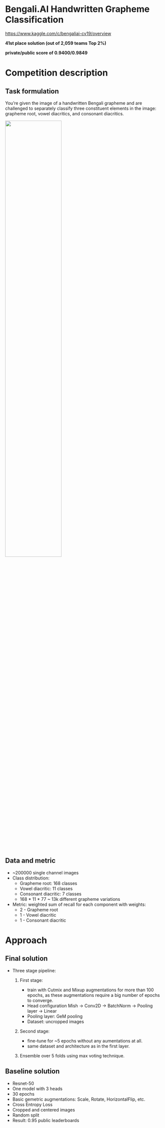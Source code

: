
# Bengali.AI Handwritten Grapheme Classification
https://www.kaggle.com/c/bengaliai-cv19/overview

**41st place solution (out of 2,059 teams Top 2%)**

**private/public score of 0.9400/0.9849**

# Competition description

## Task formulation
You’re given the image of a handwritten Bengali grapheme and are challenged to separately classify three constituent elements in the image: grapheme root, vowel diacritics, and consonant diacritics.

<img src="https://www.googleapis.com/download/storage/v1/b/kaggle-user-content/o/inbox%2F1095143%2Fa9a48686e3f385d9456b59bf2035594c%2Fdesc.png?generation=1576531903599785&alt=media" width="60%" height="60%" align="center">

## Data and metric 

* ~200000 single channel images
* Class distribution: 
    * Grapheme root: 168 classes
    * Vowel diacritic: 11 classes
    * Consonant diacritic: 7 classes
    * 168 * 11 * 77 ~ 13k different grapheme variations
* Metric: weighted sum of recall for each component with weights:
  * 2 - Grapheme root
  * 1 - Vowel diacritic
  * 1 - Consonant diacritic

# Approach

## Final solution
* Three stage pipeline:
   1. First stage: 
       * train with Cutmix and Mixup augmentations for more than 100 epochs, as these augmentations require a big number of epochs to converge.
       * Head configuration Mish -> Conv2D -> BatchNorm -> Pooling layer -> Linear
       * Pooling layer: GeM pooling
       * Dataset: uncropped images

   2. Second stage: 
      * fine-tune for ~5 epochs without any aumentations at all.
      * same dataset and architecture as in the first layer.

   3. Ensemble over 5 folds using max voting technique.

## Baseline solution

* Resnet-50
* One model with 3 heads
* 30 epochs
* Basic gemetric augmentations: Scale, Rotate, HorizontalFlip, etc.
* Cross Entropy Loss
* Cropped and centered images
* Random split
* Result: 0.95 public leaderboards

